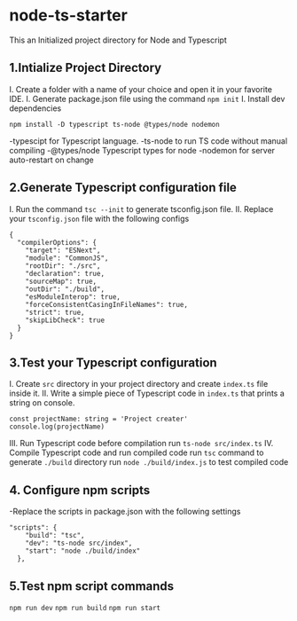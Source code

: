 # node-ts-starter
This an Initialized project directory for Node and Typescript


## 1.Intialize Project Directory
I. Create a folder with a name of your choice and open it in your favorite IDE.
I. Generate package.json file using the command `npm init`
I. Install dev dependencies 

`npm install -D typescript ts-node @types/node nodemon`

-typescipt for Typescript language.
-ts-node to run TS code without manual compiling
-@types/node Typescript types for node
-nodemon for server auto-restart on change

## 2.Generate Typescript configuration file
 I. Run the command `tsc --init` to generate tsconfig.json file.
 II. Replace your `tsconfig.json` file with the following configs
```
{
  "compilerOptions": {
    "target": "ESNext",                                  
    "module": "CommonJS",                               
    "rootDir": "./src",                                  
    "declaration": true,
    "sourceMap": true,
    "outDir": "./build",                                   
    "esModuleInterop": true,                             
    "forceConsistentCasingInFileNames": true,            
    "strict": true,                                      
    "skipLibCheck": true                                 
  }
}
```
## 3.Test your Typescript configuration
 I. Create `src` directory in your project directory and create `index.ts` file inside it.
 II. Write a simple piece of Typescript code in `index.ts` that prints a string on console.

```
const projectName: string = 'Project creater'
console.log(projectName)
```
III. Run Typescript code before compilation
run `ts-node src/index.ts`
IV. Compile Typescript code and run compiled code
run `tsc` command to generate `./build` directory
run `node ./build/index.js` to test compiled code

## 4. Configure npm scripts
  -Replace the scripts in package.json with the following settings
```
"scripts": {
    "build": "tsc",
    "dev": "ts-node src/index",
    "start": "node ./build/index"
  },
```


## 5.Test npm script commands
`npm run dev`
`npm run build`
`npm run start`
